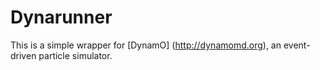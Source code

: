 # Dynarunner

This is a simple wrapper for [DynamO] (http://dynamomd.org), an event-driven particle simulator.
